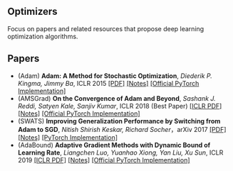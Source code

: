## Optimizers
Focus on papers and related resources that propose deep learning optimization algorithms.

## Papers
* (Adam)  **Adam: A Method for Stochastic Optimization**, *Diederik P. Kingma, Jimmy Ba*, ICLR 2015  [[PDF]](https://arxiv.org/pdf/1412.6980v9.pdf)  [[Notes]](https://www.hjhgjghhg.com/index.php/archives/151/)  [[Official PyTorch Implementation]](https://pytorch.org/docs/stable/generated/torch.optim.Adam.html#torch.optim.Adam)
* (AMSGrad) **On the Convergence of Adam and Beyond**, *Sashank J. Reddi, Satyen Kale, Sanjiv Kumar*, ICLR 2018 (Best Paper)  [[ICLR PDF]](https://arxiv.org/)  [[Notes]](https://www.hjhgjghhg.com/index.php/archives/158/)  [[Official PyTorch Implementation]](https://pytorch.org/docs/stable/generated/torch.optim.Adam.html#torch.optim.Adam)
* (SWATS) **Improving Generalization Performance by Switching from Adam to SGD**, *Nitish Shirish Keskar, Richard Socher*，arXiv 2017  [[PDF]](https://arxiv.org/pdf/1712.07628.pdf)  [[Notes]](https://www.hjhgjghhg.com/index.php/archives/166/)  [[PyTorch Implementation]](https://github.com/Mrpatekful/swats)
* (AdaBound) **Adaptive Gradient Methods with Dynamic Bound of Learning Rate**, *Liangchen Luo, Yuanhao Xiong, Yan Liu, Xu Sun*, ICLR 2019  [[ICLR PDF]](https://openreview.net/pdf?id=Bkg3g2R9FX)  [[Notes]](https://www.hjhgjghhg.com/index.php/archives/166/)  [[Official PyTorch Implementation]](https://github.com/Luolc/AdaBound)